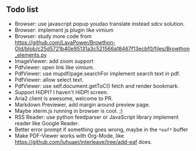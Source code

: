## Todo list
* Browser: use javascript popup youdao translate instead sdcv solution.
* Browser: implement js plugin like vimium
* Browser: study more code from https://github.com/LavaPower/Browthon-Old/blob/c25d5721b40e95131a3c521566a18467f13ecbf0/files/Browthon_elements.py
* ImageViewer: add zoom support
* Pdfviewer: open link like vimium.
* PdfViewer: use mupdf/page.searchFor implement search text in pdf.
* PdfViewer: allow select text.
* PdfViewer: use self.document.getToC() fetch and render bookmark.
* Support HiDPI? I haven't HiDPI screen.
* Aria2 client is awesome, welcome to PR.
* Markdown Previewer, add margin around preview page.
* Maybe xterm.js running in browser is cool. ;)
* RSS Reader: use python feedparser or JavaScript library implement reader like Google Reader.
* Better error prompt if something goes wrong, maybe in the `*eaf*` buffer
* Make PDF-Viewer works with Org-Mode, like https://github.com/luhuaei/interleave/tree/add-eaf does.
